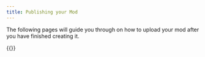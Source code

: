 ```yaml
---
title: Publishing your Mod
---
```



The following pages will guide you through on how to upload your mod after you have finished creating it.

{{<toc-tree>}}

